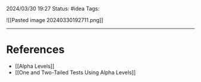 2024/03/30 19:27
Status: #idea
Tags:

![[Pasted image 20240330192711.png]]

---
# References

- [[Alpha Levels]]
- [[One and Two-Tailed Tests Using Alpha Levels]]
